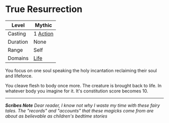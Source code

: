 # True Resurrection

| Level    | Mythic                                              |
| -------- | --------------------------------------------------- |
| Casting  | 1 [Action](../../../../Game%20Procedures/Core%20Procedures/Action.md) |
| Duration | None                                                |
| Range    | Self                                                |
| Domains  | [Life](../../Spell%20Domains/Life.md)            |

You focus on one soul speaking the holy incantation reclaiming their soul and lifeforce.

You cleave flesh to body once more. The creature is brought back to life. In whatever body you imagine for it. It's constitution score becomes 10.

---
***Scribes Note***
*Dear reader, I know not why I waste my time with these fairy tales. The "records" and "accounts" that these magicks come from are about as believable as children's bedtime stories*
